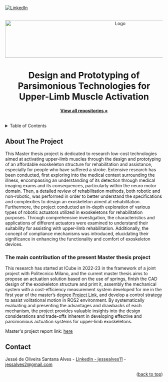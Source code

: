 <!-- Improved compatibility of back to top link: See: https://github.com/othneildrew/Best-README-Template/pull/73 -->
<a name="readme-top"></a>

[![LinkedIn][linkedin-shield]][linkedin-url]


<!-- PROJECT LOGO -->
<br />
<div align="center">
  <a href="https://healthtech.unistra.fr/">
    <img src="images/logo.JPG" alt="Logo" width="720" height="120">
  </a>

  <h1 align="center">Design and Prototyping of Parsimonious Technologies for Upper-Limb Muscle Activation</h1>

  <p align="center">
    <a href="https://github.com/Jesse-Alves?tab=repositories"><strong>View all repositories  »</strong></a>
    <br />
    <br />
  </p>
</div>



<!-- TABLE OF CONTENTS -->
<details>
  <summary>Table of Contents</summary>
  <ol>
    <li>
      <a href="#about-the-project">About The Project</a>
      <ul>
        <li><a href="#built-with">Built With</a></li>
      </ul>
    </li>
    <li>
      <a href="#getting-started">Getting Started</a>
      <ul>
        <li><a href="#prerequisites">Prerequisites</a></li>
<!--         <li><a href="#installation">Installation</a></li> -->
      </ul>
    </li>
    <li><a href="#usage">Usage</a></li>
<!--     <li><a href="#roadmap">Roadmap</a></li>
    <li><a href="#contributing">Contributing</a></li>
    <li><a href="#license">License</a></li> -->
    <li><a href="#contact">Contact</a></li>
<!--     <li><a href="#acknowledgments">Acknowledgments</a></li> -->
  </ol>
</details>



<!-- ABOUT THE PROJECT -->
## About The Project

This Master thesis project is dedicated to research low-cost technologies aimed at activating upper-limb muscles through the design and prototyping of an affordable exoskeleton structure for rehabilitation and assistance, especially for people who have suffered a stroke. Extensive research has been conducted, first exploring into the medical context surrounding the illness, encompassing an understanding of its detection through medical imaging exams and its consequences, particularly
within the neuro motor domain. Then, a detailed review of rehabilitation methods, both robotic and non-robotic, was performed in order to better understand the specifications and complexities to design an exoskeleton aimed at rehabilitation. Furthermore, the project conducted an in-depth exploration of various types of robotic actuators utilized in exoskeletons for rehabilitation purposes. Through comprehensive investigation, the characteristics and applications of different actuators were examined to understand their suitability for assisting with upper-limb rehabilitation. Additionally, the concept of compliance mechanisms was introduced, elucidating their significance in enhancing the functionality and comfort of exoskeleton devices. 

### The main contribution of the present Master thesis project

This research has started at ICube in 2022-23 in the framework of a joint project with Politecnico Milano, and the current master thesis aims to propose an actuation solution based on the use of springs, finish the CAD design of the exoskeleton structure and print it, assembly the mechanical system with a cost-efficiency measurement system developed for me in the first year of the master’s degree [Project Link](https://github.com/Jesse-Alves/Low-Cost-Force-Sensing-System-Prototyping-for-Upper-Limb-Rehabilitation), and develop a control strategy to assist volitational motion in ROS2 environment. By systematically evaluating and presenting the advantages and drawbacks of each mechanism, the project provides valuable insights into the design considerations and trade-offs inherent in developing effective and parsimonious actuation systems for upper-limb exoskeletons.


Master's project report link: [here](https://github.com/Jesse-Alves/Design-and-Prototyping-of-Parsimonious-Technologies-for-Upper-Limb-Muscle-Activation/tree/main/Project%20Report)

<!-- CONTACT -->
## Contact

Jessé de Oliveira Santana Alves - [Linkedin - jessealves11](https://linkedin.com/in/jessealves11) - jessalves2@gmail.com

<p align="right">(<a href="#readme-top">back to top</a>)</p>



<!-- MARKDOWN LINKS & IMAGES -->
[linkedin-shield]: https://img.shields.io/badge/-LinkedIn-black.svg?style=for-the-badge&logo=linkedin&colorB=555
[linkedin-url]: https://linkedin.com/in/jessealves11
